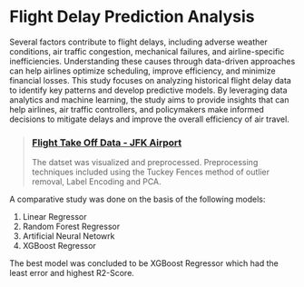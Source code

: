 # Flight Delay Prediction Analysis

Several factors contribute to flight delays, including adverse weather conditions, air traffic congestion, mechanical failures, and airline-specific inefficiencies. 
Understanding these causes through data-driven approaches can help airlines optimize scheduling, improve efficiency, and minimize financial losses. 
This study focuses on analyzing historical flight delay data to identify key patterns and develop predictive models. 
By leveraging data analytics and machine learning, the study aims to provide insights that can help airlines, air traffic controllers, and policymakers make informed decisions to mitigate delays and improve the overall efficiency of air travel.

> ### [Flight Take Off Data - JFK Airport](https://www.kaggle.com/datasets/deepankurk/flight-take-off-data-jfk-airport)
> The datset was visualized and preprocessed. Preprocessing techniques included using the Tuckey Fences method of outlier removal, Label Encoding and PCA.

A comparative study was done on the basis of the following models:
1. Linear Regressor
2. Random Forest Regressor
3. Artificial Neural Netowrk
4. XGBoost Regressor

The best model was concluded to be XGBoost Regressor which had the least error and highest R2-Score.
